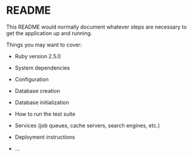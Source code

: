 # README

This README would normally document whatever steps are necessary to get the
application up and running.

Things you may want to cover:

* Ruby version
2.5.0

* System dependencies

* Configuration

* Database creation


* Database initialization

* How to run the test suite

* Services (job queues, cache servers, search engines, etc.)

* Deployment instructions

* ...
